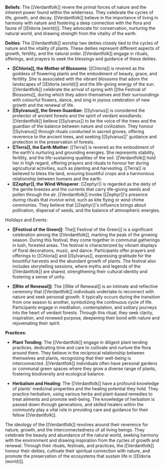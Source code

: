 **Beliefs**: 
The [[Verdantfolk]] revere the primal forces of nature and the inherent power found within the wilderness. They celebrate the cycles of life, growth, and decay. [[Verdantfolk]] believe in the importance of living in harmony with nature and fostering a deep connection with the flora and fauna of [[Eldoria (world)]]. They advocate for conservation, nurturing the natural world, and drawing strength from the vitality of the earth.

**Deities**: 
The [[Verdantfolk]] worship two deities closely tied to the cycles of nature and the vitality of plants. These deities represent different aspects of growth, fertility, and the natural order. [[Verdantfolk]] engage in rituals, offerings, and prayers to seek the blessings and guidance of these deities.

- **[[Chloria]], the Mother of Blossoms**: [[Chloria]] is revered as the goddess of flowering plants and the embodiment of beauty, grace, and fertility. She is associated with the vibrant blossoms that adorn the landscapes of [[Eldoria (world)]] and the life-giving energy of the sun. [[Verdantfolk]] celebrate the arrival of spring with [[the Festival of Blossoms]], during which they adorn themselves and their surroundings with colourful flowers, dance, and sing in joyous celebration of new growth and the renewal of life.
- **[[Sylvanus]], the Green Guardian**: [[Sylvanus]] is considered the protector of ancient forests and the spirit of verdant woodlands. [[Verdantfolk]] believe [[Sylvanus]] to be the voice of the trees and the guardian of the balance between nature and civilization. They honour [[Sylvanus]] through rituals conducted in sacred groves, offering reverence to the ancient trees, and seeking [[Sylvanus]]' guidance and protection in the preservation of forests.
- **[[Terra]], the Earth Mother**: [[Terra]] is revered as the embodiment of the earth's nurturing and grounding energies. She represents stability, fertility, and the life-sustaining qualities of the soil. [[Verdantfolk]] hold her in high regard, offering prayers and rituals to honour her during agricultural activities, such as planting and harvesting. [[Terra]] is believed to bless the land, ensuring bountiful crops and a harmonious relationship between humans and the earth.
- **[[Zephyr]], the Wind Whisperer**: [[Zephyr]] is regarded as the deity of the gentle breezes and the currents that carry life-giving seeds and pollen through the air. [[Verdantfolk]] invoke [[Zephyr]]'s presence during rituals that involve wind, such as kite flying or wind chime ceremonies. They believe that [[Zephyr]]'s influence brings about pollination, dispersal of seeds, and the balance of atmospheric energies.

Holidays and Events:
- **[[Festival of the Green]]**: The[[ Festival of the Green]] is a significant celebration among the [[Verdantfolk]], marking the peak of the growing season. During this festival, they come together in communal gatherings in lush, forested areas. The festival is characterized by vibrant displays of floral decorations, music, and dance. Participants offer prayers and offerings to [[Chloria]] and [[Sylvanus]], expressing gratitude for the bountiful harvests and the abundant growth of plants. The festival also includes storytelling sessions, where myths and legends of the [[Verdantfolk]] are shared, strengthening their cultural identity and fostering a sense of unity.

- **[[Rite of Renewal]]**: The [[Rite of Renewal]] is an intimate and reflective ceremony that [[Verdantfolk]] individuals undertake to reconnect with nature and seek personal growth. It typically occurs during the transition from one season to another, symbolizing the continuous cycle of life. Participants engage in meditation, contemplation, and solitary journeys into the heart of verdant forests. Through this ritual, they seek clarity, inspiration, and renewed purpose, deepening their bond with nature and rejuvenating their spirit.

**Practices**:
- **Plant Tending**: The [[Verdantfolk]] engage in diligent plant tending practices, dedicating time and care to cultivate and nurture the flora around them. They believe in the reciprocal relationship between themselves and plants, recognizing that their well-being is interconnected. [[Verdantfolk]] individuals often have personal gardens or communal green spaces where they grow a diverse range of plants, fostering biodiversity and ecological balance.
    
- **Herbalism and Healing**: The [[Verdantfolk]] have a profound knowledge of plants' medicinal properties and the healing potential they hold. They practice herbalism, using various herbs and plant-based remedies to treat ailments and promote well-being. The knowledge of herbalism is passed down through generations, and skilled healers within the community play a vital role in providing care and guidance for their fellow [[Verdantfolk]].


The ideology of the [[Verdantfolk]] revolves around their reverence for nature, growth, and the interconnectedness of all living beings. They celebrate the beauty and abundance of the natural world, seeking harmony with the environment and drawing inspiration from the cycles of growth and renewal. Through their rituals, festivals, and practices, the [[Verdantfolk]] honour their deities, cultivate their spiritual connection with nature, and promote the preservation of the ecosystems that sustain life in [[Eldoria (world)]].
